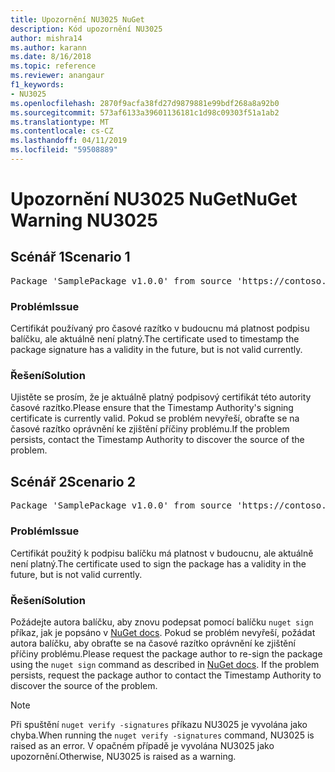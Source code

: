 ```yaml
---
title: Upozornění NU3025 NuGet
description: Kód upozornění NU3025
author: mishra14
ms.author: karann
ms.date: 8/16/2018
ms.topic: reference
ms.reviewer: anangaur
f1_keywords:
- NU3025
ms.openlocfilehash: 2870f9acfa38fd27d9879881e99bdf268a8a92b0
ms.sourcegitcommit: 573af6133a39601136181c1d98c09303f51a1ab2
ms.translationtype: MT
ms.contentlocale: cs-CZ
ms.lasthandoff: 04/11/2019
ms.locfileid: "59508889"
---
```

# <a name="nuget-warning-nu3025"></a><span data-ttu-id="8be38-103">Upozornění NU3025 NuGet</span><span class="sxs-lookup"><span data-stu-id="8be38-103">NuGet Warning NU3025</span></span>

## <a name="scenario-1"></a><span data-ttu-id="8be38-104">Scénář 1</span><span class="sxs-lookup"><span data-stu-id="8be38-104">Scenario 1</span></span>

<pre>Package 'SamplePackage v1.0.0' from source 'https://contoso.com/index.json': The timestamp signing certificate is not yet valid.</pre>

### <a name="issue"></a><span data-ttu-id="8be38-105">Problém</span><span class="sxs-lookup"><span data-stu-id="8be38-105">Issue</span></span>

<span data-ttu-id="8be38-106">Certifikát používaný pro časové razítko v budoucnu má platnost podpisu balíčku, ale aktuálně není platný.</span><span class="sxs-lookup"><span data-stu-id="8be38-106">The certificate used to timestamp the package signature has a validity in the future, but is not valid currently.</span></span>


### <a name="solution"></a><span data-ttu-id="8be38-107">Řešení</span><span class="sxs-lookup"><span data-stu-id="8be38-107">Solution</span></span>

<span data-ttu-id="8be38-108">Ujistěte se prosím, že je aktuálně platný podpisový certifikát této autority časové razítko.</span><span class="sxs-lookup"><span data-stu-id="8be38-108">Please ensure that the Timestamp Authority's signing certificate is currently valid.</span></span> <span data-ttu-id="8be38-109">Pokud se problém nevyřeší, obraťte se na časové razítko oprávnění ke zjištění příčiny problému.</span><span class="sxs-lookup"><span data-stu-id="8be38-109">If the problem persists, contact the Timestamp Authority to discover the source of the problem.</span></span>



## <a name="scenario-2"></a><span data-ttu-id="8be38-110">Scénář 2</span><span class="sxs-lookup"><span data-stu-id="8be38-110">Scenario 2</span></span>

<pre>Package 'SamplePackage v1.0.0' from source 'https://contoso.com/index.json': The primary signature's timestamp signing certificate is not yet valid.</pre>

### <a name="issue"></a><span data-ttu-id="8be38-111">Problém</span><span class="sxs-lookup"><span data-stu-id="8be38-111">Issue</span></span>

<span data-ttu-id="8be38-112">Certifikát použitý k podpisu balíčku má platnost v budoucnu, ale aktuálně není platný.</span><span class="sxs-lookup"><span data-stu-id="8be38-112">The certificate used to sign the package has a validity in the future, but is not valid currently.</span></span>


### <a name="solution"></a><span data-ttu-id="8be38-113">Řešení</span><span class="sxs-lookup"><span data-stu-id="8be38-113">Solution</span></span>

<span data-ttu-id="8be38-114">Požádejte autora balíčku, aby znovu podepsat pomocí balíčku `nuget sign` příkaz, jak je popsáno v [NuGet docs](https://docs.microsoft.com/en-us/nuget/create-packages/sign-a-package). Pokud se problém nevyřeší, požádat autora balíčku, aby obraťte se na časové razítko oprávnění ke zjištění příčiny problému.</span><span class="sxs-lookup"><span data-stu-id="8be38-114">Please request the package author to re-sign the package using the `nuget sign` command as described in [NuGet docs](https://docs.microsoft.com/en-us/nuget/create-packages/sign-a-package). If the problem persists, request the package author to contact the Timestamp Authority to discover the source of the problem.</span></span>


> [!Note]
> <span data-ttu-id="8be38-115">Při spuštění `nuget verify -signatures` příkazu NU3025 je vyvolána jako chyba.</span><span class="sxs-lookup"><span data-stu-id="8be38-115">When running the `nuget verify -signatures` command, NU3025 is raised as an error.</span></span> <span data-ttu-id="8be38-116">V opačném případě je vyvolána NU3025 jako upozornění.</span><span class="sxs-lookup"><span data-stu-id="8be38-116">Otherwise, NU3025 is raised as a warning.</span></span>